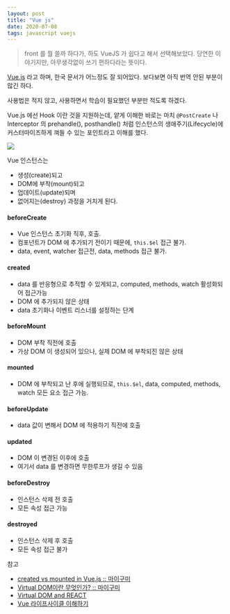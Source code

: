 ```yaml
---
layout: post
title: "Vue js"
date: 2020-07-08
tags: javascript vuejs
---
```


> front 를 뭘 쓸까 하다가, 하도 VueJS 가 쉽다고 해서 선택해보았다.
> 당연한 이야기지만, 아무생각없이 쓰기 편하다라는 뜻이다.

[Vue.js](https://kr.vuejs.org/v2/guide/index.html) 라고 하며, 한국 문서가 어느정도 잘 되어있다. 보다보면 아직 번역 안된 부분이 많긴 하다.

사용법은 적지 않고, 사용하면서 학습이 필요했던 부분만 적도록 하겠다.

Vue.js 에선 Hook 이란 것을 지원하는데, 얕게 이해한 바로는 마치 `@PostCreate` 나 Interceptor 의 prehandle(), posthandle() 처럼 인스턴스의 생애주기(Lifecycle)에 커스터마이즈하게 껴들 수 있는 포인트라고 이해를 했다.

<img src="#" post-src="2020-07-08-vue-js-init" />

Vue 인스턴스는
* 생성(create)되고
* DOM에 부착(mount)되고
* 업데이트(update)되며
* 없어지는(destroy)
과정을 거치게 된다.

#### beforeCreate
* Vue 인스턴스 초기화 직후, 호출.
* 컴포넌트가 DOM 에 추가되기 전이기 때문에, `this.$el` 접근 불가.
* data, event, watcher 접근전, data, methods 접근 불가.


#### created
* data 를 반응형으로 추적할 수 있게되고, computed, methods, watch 활성화되어 접근가능
* DOM 에 추가되지 않은 상태
* data 초기화나 이벤트 리스너를 설정하는 단계

#### beforeMount
* DOM 부착 직전에 호출
* 가상 DOM 이 생성되어 있으나, 실제 DOM 에 부착되진 않은 상태

#### mounted
* DOM 에 부착되고 난 후에 실행되므로, `this.$el`, data, computed, methods, watch 모든 요소 접근 가능.

#### beforeUpdate
* data 값이 변해서 DOM 에 적용하기 직전에 호출

#### updated
* DOM 이 변경된 이후에 호출
* 여기서 data 를 변경하면 무한루프가 생길 수 있음

#### beforeDestroy
* 인스턴스 삭제 전 호출
* 모든 속성 접근 가능

#### destroyed
* 인스턴스 삭제 후 호출
* 모든 속성 접근 불가


참고
- [created vs mounted in Vue.js :: 마이구미](https://mygumi.tistory.com/201)
- [Virtual DOM이란 무엇인가? :: 마이구미](https://mygumi.tistory.com/190)
- [Virtual DOM and REACT](https://www.youtube.com/watch?v=BYbgopx44vo)
- [Vue 라이프사이클 이해하기](https://wormwlrm.github.io/2018/12/29/Understanding-Vue-Lifecycle-hooks.html)
